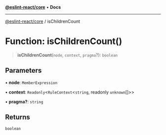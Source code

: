 [**@eslint-react/core**](../README.md) • **Docs**

***

[@eslint-react/core](../README.md) / isChildrenCount

# Function: isChildrenCount()

> **isChildrenCount**(`node`, `context`, `pragma`?): `boolean`

## Parameters

• **node**: `MemberExpression`

• **context**: `Readonly`\<`RuleContext`\<`string`, readonly `unknown`[]\>\>

• **pragma?**: `string`

## Returns

`boolean`
